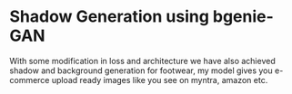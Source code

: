 # Shadow Generation using bgenie-GAN
With some modification in loss and architecture we have also achieved shadow and background generation for footwear, my model gives you e-commerce upload ready images like you see on myntra, amazon etc.

